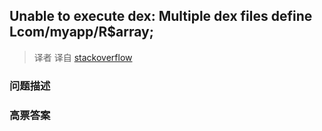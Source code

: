 ## Unable to execute dex: Multiple dex files define Lcom/myapp/R$array;

> 译者 译自 [stackoverflow](http://stackoverflow.com/questions/7870265/unable-to-execute-dex-multiple-dex-files-define-lcom-myapp-rarray) 

### 问题描述 

### 高票答案 

